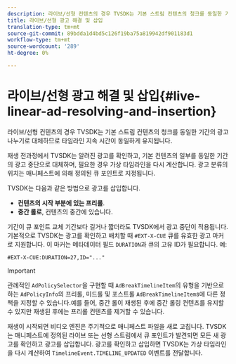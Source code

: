 ```yaml
---
description: 라이브/선형 컨텐츠의 경우 TVSDK는 기본 스트림 컨텐츠의 청크를 동일한 기간의 광고 나누기로 대체하므로 타임라인 지속 시간이 동일하게 유지됩니다.
title: 라이브/선형 광고 해결 및 삽입
translation-type: tm+mt
source-git-commit: 89bdda1d4bd5c126f19ba75a819942df901183d1
workflow-type: tm+mt
source-wordcount: '289'
ht-degree: 0%

---
```



# 라이브/선형 광고 해결 및 삽입{#live-linear-ad-resolving-and-insertion}

라이브/선형 컨텐츠의 경우 TVSDK는 기본 스트림 컨텐츠의 청크를 동일한 기간의 광고 나누기로 대체하므로 타임라인 지속 시간이 동일하게 유지됩니다.

재생 전과정에서 TVSDK는 알려진 광고를 확인하고, 기본 컨텐츠의 일부를 동일한 기간의 광고 중단으로 대체하며, 필요한 경우 가상 타임라인을 다시 계산합니다. 광고 분류의 위치는 매니페스트에 의해 정의된 큐 포인트로 지정됩니다.

TVSDK는 다음과 같은 방법으로 광고를 삽입합니다.

* **컨텐츠의 시작 부분에 있는 프리롤**.
* **중간 롤로**, 컨텐츠의 중간에 있습니다.

기간이 큐 포인트 교체 기간보다 길거나 짧더라도 TVSDK에서 광고 중단이 적용됩니다. 기본적으로 TVSDK는 광고를 확인하고 배치할 때 `#EXT-X-CUE` 큐를 유효한 광고 마커로 지원합니다. 이 마커는 메타데이터 필드 `DURATION`과 큐의 고유 ID가 필요합니다. 예:

```
#EXT-X-CUE:DURATION=27,ID="..."
```

>[!IMPORTANT]
>
>관례적인 `AdPolicySelector`을 구현할 때 `AdBreakTimelineItem`의 유형을 기반으로 하는 `AdPolicyInfo`의 프리롤, 미드롤 및 포스트롤 `AdBreakTimelineItem`s에 다른 정책을 지정할 수 있습니다.예를 들어, 중간 롤이 재생된 후에 중간 롤링 컨텐츠를 유지할 수 있지만 재생된 후에는 프리롤 컨텐츠를 제거할 수 있습니다.

재생이 시작되면 비디오 엔진은 주기적으로 매니페스트 파일을 새로 고칩니다. TVSDK는 매니페스트에 정의된 라이브 또는 선형 스트림에서 큐 포인트가 발견되면 모든 새 광고를 확인하고 광고를 삽입합니다. 광고를 확인하고 삽입하면 TVSDK는 가상 타임라인을 다시 계산하여 `TimelineEvent.TIMELINE_UPDATED` 이벤트를 전달합니다.
